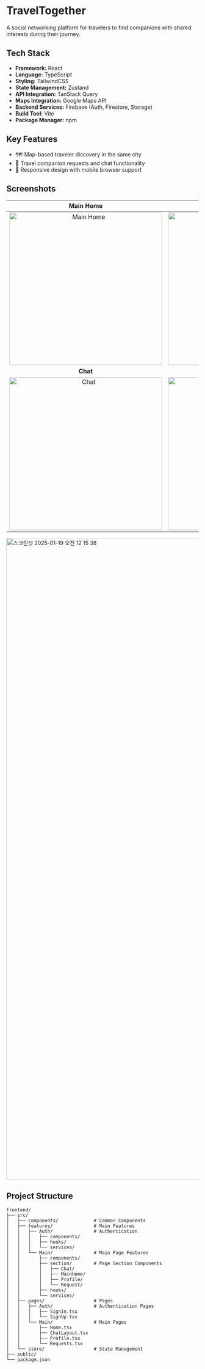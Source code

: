 # TravelTogether

A social networking platform for travelers to find companions with shared interests during their journey.

## Tech Stack

- **Framework:** React
- **Language:** TypeScript
- **Styling:** TailwindCSS
- **State Management:** Zustand
- **API Integration:** TanStack Query
- **Maps Integration:** Google Maps API
- **Backend Services:** Firebase (Auth, Firestore, Storage)
- **Build Tool:** Vite
- **Package Manager:** npm

## Key Features

- 🗺️ Map-based traveler discovery in the same city
- 💬 Travel companion requests and chat functionality
- 📱 Responsive design with mobile browser support

## Screenshots

| Main Home | Travel Requests |
| :---: | :---: |
| <img width="400" alt="Main Home" src="https://github.com/user-attachments/assets/a54e1483-ee35-48ec-8910-03adc9bb590c"> | <img width="400" alt="Travel Requests" src="https://github.com/user-attachments/assets/805ca1b8-abee-4913-8a1d-7c7d60e152e7"> |
| **Chat** | **Profile** |
| <img width="400" alt="Chat" src="https://github.com/user-attachments/assets/dec0cacb-ea42-4439-96ca-cfea440125f4"> | <img width="400" alt="Profile" src="https://github.com/user-attachments/assets/5fadadf8-733f-4065-a198-5b0fa8db1a13"> |

<img width="1680" alt="스크린샷 2025-01-19 오전 12 15 38" src="https://github.com/user-attachments/assets/a54e1483-ee35-48ec-8910-03adc9bb590c" />

## Project Structure

```
frontend/
├── src/
│   ├── components/             # Common Components
│   ├── features/               # Main Features
│   │   ├── Auth/               # Authentication
│   │   │   ├── components/     
│   │   │   ├── hooks/          
│   │   │   └── services/       
│   │   └── Main/               # Main Page Features
│   │       ├── components/     
│   │       ├── section/        # Page Section Components
│   │       │   ├── Chat/       
│   │       │   ├── MainHome/   
│   │       │   ├── Profile/    
│   │       │   └── Request/   
│   │       ├── hooks/          
│   │       └── services/      
│   ├── pages/                  # Pages
│   │   ├── Auth/               # Authentication Pages
│   │   │   ├── SignIn.tsx      
│   │   │   └── SignUp.tsx      
│   │   └── Main/               # Main Pages
│   │       ├── Home.tsx        
│   │       ├── ChatLayout.tsx  
│   │       ├── Profile.tsx     
│   │       └── Requests.tsx    
│   └── store/                  # State Management
├── public/
└── package.json 
